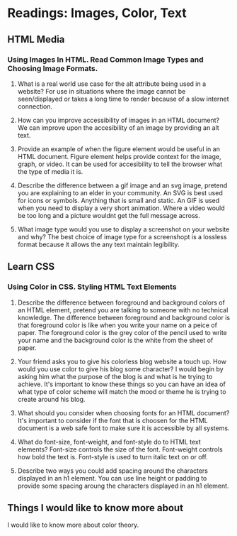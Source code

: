 # Readings: Images, Color, Text

## HTML Media

### Using Images In HTML. Read Common Image Types and Choosing Image Formats.

1. What is a real world use case for the alt attribute being used in a website?
For use in situations where the image cannot be seen/displayed or takes a long time to render because of a slow internet connection.

2. How can you improve accessibility of images in an HTML document?
We can improve upon the accesibility of an image by providing an alt text.

3. Provide an example of when the figure element would be useful in an HTML document.
Figure element helps provide context for the image, graph, or video. It can be used for accesibility to tell the browser what the type of media it is.

4. Describe the difference between a gif image and an svg image, pretend you are explaining to an elder in your community.
An SVG is best used for icons or symbols. Anything that is small and static. An GIF is used when you need to display a very short animation. Where a video
would be too long and a picture wouldnt get the full message across.

5. What image type would you use to display a screenshot on your website and why?
The best choice of image type for a screenshopt is a lossless format because it allows the any text maintain legibility. 

## Learn CSS

### Using Color in CSS. Styling HTML Text Elements

1. Describe the difference between foreground and background colors of an HTML element, pretend you are talking to someone with no technical knowledge.
The difference between foreground and background color is that foreground color is like when you write your name on a peice of paper. The foreground color
is the grey color of the pencil used to write your name and the background color is the white from the sheet of paper.

2. Your friend asks you to give his colorless blog website a touch up. How would you use color to give his blog some character?
I would begin by asking him what the purpose of the blog is and what is he trying to achieve. It's important to know these things so you can have an idea
of what type of color scheme will match the mood or theme he is trying to create around his blog.

3. What should you consider when choosing fonts for an HTML document?
It's important to consider if the font that is choosen for the HTML document is a web safe font to make sure it is accessible by all systems.

4. What do font-size, font-weight, and font-style do to HTML text elements?
Font-size controls the size of the font. Font-weight controls how bold the text is. Font-style is used to turn italic text on or off.

5. Describe two ways you could add spacing around the characters displayed in an h1 element.
You can use line height or padding to provide some spacing aroung the characters displayed in an h1 element.

## Things I would like to know more about

I would like to know more about color theory.
